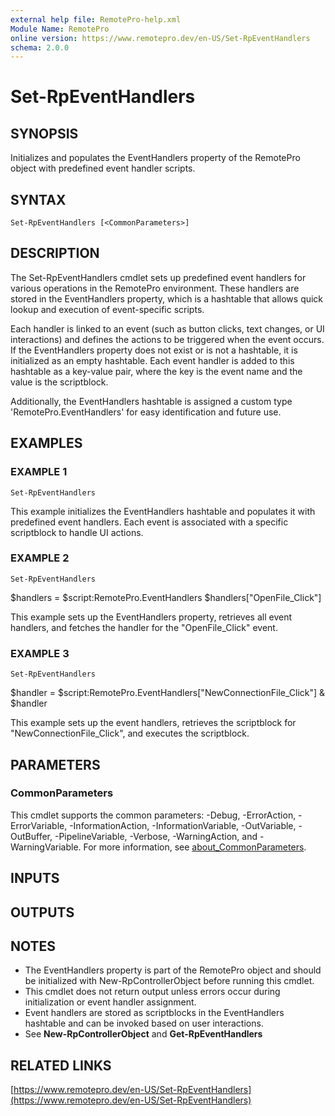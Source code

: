 ```yaml
---
external help file: RemotePro-help.xml
Module Name: RemotePro
online version: https://www.remotepro.dev/en-US/Set-RpEventHandlers
schema: 2.0.0
---
```


# Set-RpEventHandlers

## SYNOPSIS
Initializes and populates the EventHandlers property of the RemotePro object
with predefined event handler scripts.

## SYNTAX

```
Set-RpEventHandlers [<CommonParameters>]
```

## DESCRIPTION
The Set-RpEventHandlers cmdlet sets up predefined event handlers for various
operations in the RemotePro environment.
These handlers are stored in the
EventHandlers property, which is a hashtable that allows quick lookup and
execution of event-specific scripts.

Each handler is linked to an event (such as button clicks, text changes, or
UI interactions) and defines the actions to be triggered when the event occurs.
If the EventHandlers property does not exist or is not a hashtable, it is
initialized as an empty hashtable.
Each event handler is added to this hashtable
as a key-value pair, where the key is the event name and the value is the scriptblock.

Additionally, the EventHandlers hashtable is assigned a custom type
'RemotePro.EventHandlers' for easy identification and future use.

## EXAMPLES

### EXAMPLE 1
```
Set-RpEventHandlers
```

This example initializes the EventHandlers hashtable and populates it with
predefined event handlers.
Each event is associated with a specific scriptblock
to handle UI actions.

### EXAMPLE 2
```
Set-RpEventHandlers
```

$handlers = $script:RemotePro.EventHandlers
$handlers\["OpenFile_Click"\]

This example sets up the EventHandlers property, retrieves all event handlers,
and fetches the handler for the "OpenFile_Click" event.

### EXAMPLE 3
```
Set-RpEventHandlers
```

$handler = $script:RemotePro.EventHandlers\["NewConnectionFile_Click"\]
& $handler

This example sets up the event handlers, retrieves the scriptblock for
"NewConnectionFile_Click", and executes the scriptblock.

## PARAMETERS

### CommonParameters
This cmdlet supports the common parameters: -Debug, -ErrorAction, -ErrorVariable, -InformationAction, -InformationVariable, -OutVariable, -OutBuffer, -PipelineVariable, -Verbose, -WarningAction, and -WarningVariable. For more information, see [about_CommonParameters](http://go.microsoft.com/fwlink/?LinkID=113216).

## INPUTS

## OUTPUTS

## NOTES
- The EventHandlers property is part of the RemotePro object and should be
initialized with New-RpControllerObject before running this cmdlet.
- This cmdlet does not return output unless errors occur during initialization
or event handler assignment.
- Event handlers are stored as scriptblocks in the EventHandlers hashtable
and can be invoked based on user interactions.
- See **New-RpControllerObject** and **Get-RpEventHandlers**

## RELATED LINKS

[https://www.remotepro.dev/en-US/Set-RpEventHandlers](https://www.remotepro.dev/en-US/Set-RpEventHandlers)

